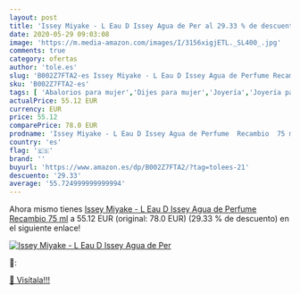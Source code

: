 ```yaml
---
layout: post
title: 'Issey Miyake - L Eau D Issey Agua de Per al 29.33 % de descuento'
date: 2020-05-29 09:03:08
image: 'https://m.media-amazon.com/images/I/3156xigjETL._SL400_.jpg'
comments: true
category: ofertas
author: 'tole.es'
slug: 'B002Z7FTA2-es Issey Miyake - L Eau D Issey Agua de Perfume Recambio 75 ml'
sku: 'B002Z7FTA2-es'
tags: [ 'Abalorios para mujer','Dijes para mujer','Joyería','Joyería para mujer','agua','de','perfume', ]
actualPrice: 55.12 EUR
currency: EUR
price: 55.12
comparePrice: 78.0 EUR
prodname: 'Issey Miyake - L Eau D Issey Agua de Perfume  Recambio  75 ml'
country: 'es'
flag: '🇪🇸'
brand: ''
buyurl: 'https://www.amazon.es/dp/B002Z7FTA2/?tag=tolees-21'
descuento: '29.33'
average: '55.724999999999994'
---
```


Ahora mismo tienes [Issey Miyake - L Eau D Issey Agua de Perfume  Recambio  75 ml](https://www.amazon.es/dp/B002Z7FTA2/?tag=tolees-21) a 55.12 EUR (original: 78.0 EUR) (29.33 %  de descuento) en el siguiente enlace!

[![Issey Miyake - L Eau D Issey Agua de Per](https://m.media-amazon.com/images/I/3156xigjETL._SL400_.jpg)](https://www.amazon.es/dp/B002Z7FTA2/?tag=tolees-21)

🔎:


[🛒 Visítala!!!](https://www.amazon.es/dp/B002Z7FTA2/?tag=tolees-21)
